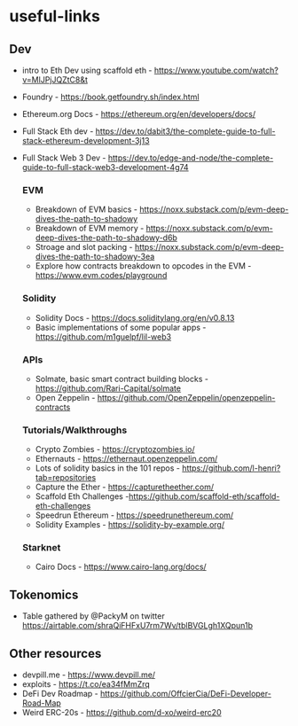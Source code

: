 # useful-links
## Dev
- intro to Eth Dev using scaffold eth - https://www.youtube.com/watch?v=MlJPjJQZtC8&t
- Foundry - https://book.getfoundry.sh/index.html
- Ethereum.org Docs - https://ethereum.org/en/developers/docs/
- Full Stack Eth dev - https://dev.to/dabit3/the-complete-guide-to-full-stack-ethereum-development-3j13
- Full Stack Web 3 Dev - https://dev.to/edge-and-node/the-complete-guide-to-full-stack-web3-development-4g74

  ### EVM
  - Breakdown of EVM basics - https://noxx.substack.com/p/evm-deep-dives-the-path-to-shadowy
  - Breakdown of EVM memory - https://noxx.substack.com/p/evm-deep-dives-the-path-to-shadowy-d6b
  - Stroage and slot packing - https://noxx.substack.com/p/evm-deep-dives-the-path-to-shadowy-3ea
  - Explore how contracts breakdown to opcodes in the EVM - https://www.evm.codes/playground

  ### Solidity
  - Solidity Docs - https://docs.soliditylang.org/en/v0.8.13
  - Basic implementations of some popular apps - https://github.com/m1guelpf/lil-web3

  ### APIs
  - Solmate, basic smart contract building blocks - https://github.com/Rari-Capital/solmate
  - Open Zeppelin - https://github.com/OpenZeppelin/openzeppelin-contracts

  ### Tutorials/Walkthroughs
  - Crypto Zombies - https://cryptozombies.io/
  - Ethernauts - https://ethernaut.openzeppelin.com/
  - Lots of solidity basics in the 101 repos - https://github.com/l-henri?tab=repositories
  - Capture the Ether - https://capturetheether.com/
  - Scaffold Eth Challenges -https://github.com/scaffold-eth/scaffold-eth-challenges
  - Speedrun Ethereum - https://speedrunethereum.com/
  - Solidity Examples - https://solidity-by-example.org/

  ### Starknet
  - Cairo Docs - https://www.cairo-lang.org/docs/

## Tokenomics
- Table gathered by @PackyM on twitter https://airtable.com/shraQiFHFxU7rm7Wv/tblBVGLgh1XQpun1b

## Other resources
- devpill.me - https://www.devpill.me/
- exploits - https://t.co/ea34fMmZrq
- DeFi Dev Roadmap - https://github.com/OffcierCia/DeFi-Developer-Road-Map
- Weird ERC-20s - https://github.com/d-xo/weird-erc20
